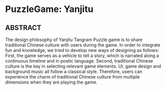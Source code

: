 # PuzzleGame: Yanjitu
## ABSTRACT 
The design philosophy of Yanjitu Tangram Puzzle game is to share traditional Chinese culture with users during the game. In order to integrate fun and knowledge, we tried to develop new ways of designing as follows: First, the game serves as a vehicle to tell a story, which is narrated along a continuous timeline and in poetic language. Second, traditional Chinese culture is the key in selecting relevant game elements. UI, game design and background music all follow a classical style. Therefore, users can experience the charm of traditional Chinese culture from multiple dimensions when they are playing the game.
